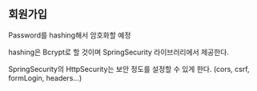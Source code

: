## 회원가입

Password를 hashing해서 암호화할 예정

hashing은 Bcrypt로 할 것이며 SpringSecurity 라이브러리에서 제공한다.

SpringSecurity의 HttpSecurity는 보안 정도를 설정할 수 있게 한다. (cors, csrf, formLogin, headers...)